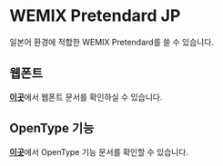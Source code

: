 # WEMIX Pretendard JP

일본어 환경에 적합한 WEMIX Pretendard를 쓸 수 있습니다.

## 웹폰트

[**이곳**](/packages/wemix-pretendard-jp/docs/webfont/README.md)에서 웹폰트 문서를 확인하실 수 있습니다.

## OpenType 기능

[**이곳**](/docs/feature/README.md)에서 OpenType 기능 문서를 확인할 수 있습니다.
